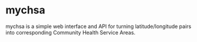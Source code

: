 # mychsa

mychsa is a simple web interface and API for turning latitude/longitude
pairs into corresponding Community Health Service Areas.

